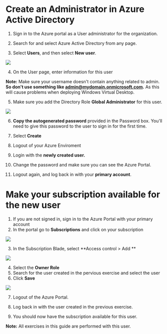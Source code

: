 # Create an Administrator in Azure Active Directory

1. Sign in to the Azure portal as a User administrator for the organization.

2. Search for and select Azure Active Directory from any page.

3. Select **Users**, and then select **New user**.

<img src="https://github.com/v8techit/WVD/blob/master/Media/add-user-in-users-all-users.png"/>

4. On the User page, enter information for this user

**Note:** Make sure your username doesn't contain anything related to admin. **So don't use something like admin@mydomain.onmicrosoft.com.** As this will cause problems when deploying Windows Virtual Desktop. 

5. Make sure you add the Directory Role **Global Administrator** for this user.

<img src="https://github.com/v8techit/WVD/blob/master/Media/user_create.PNG"/>

6. **Copy the autogenerated password** provided in the Password box. You'll need to give this password to the user to sign in for the first time.

7. Select **Create**

8. Logout of your Azure Enviroment
9. Login with the **newly created user.** 
10. Change the password and make sure you can see the Azure Portal.
11. Logout again, and log back in with your **primary account**.

# Make your subscription available for the new user

1. If you are not signed in, sign in to the Azure Portal with your primary account
2. In the portal go to **Subscriptions** and click on your subscription

<img src ="https://github.com/v8techit/WVD/blob/master/Media/subscription.PNG"/>

3. In the Subscription Blade, select **Access control > Add **

<img src ="https://github.com/v8techit/WVD/blob/master/Media/add-role.PNG"/>

4. Select the **Owner Role**
5. Search for the user created in the pervious exercise and select the user
6. Click **Save**

<img src="https://github.com/v8techit/WVD/blob/master/Media/add-user-role.PNG"/>

7. Logout of the Azure Portal.

8. Log back in with the user created in the previous exercise.

9. You should now have the subscription available for this user. 

**Note:** All exercises in this guide are performed with this user. 




